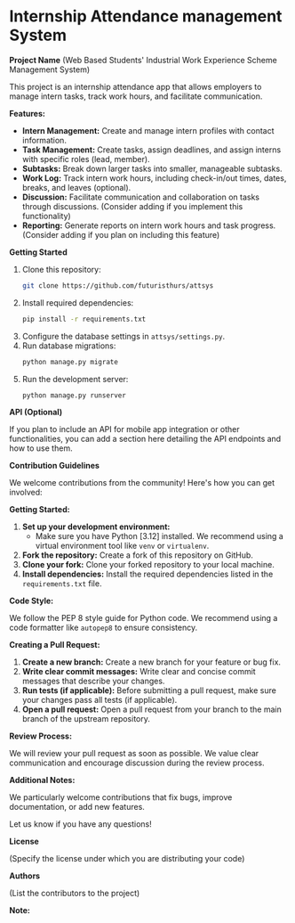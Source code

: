 # Internship Attendance management System

**Project Name**  (Web Based Students' Industrial Work Experience Scheme Management System)

This project is an internship attendance app that allows employers to manage intern tasks, track work hours, and facilitate communication.

**Features:**

* **Intern Management:** Create and manage intern profiles with contact information.
* **Task Management:** Create tasks, assign deadlines, and assign interns with specific roles (lead, member).
* **Subtasks:** Break down larger tasks into smaller, manageable subtasks.
* **Work Log:** Track intern work hours, including check-in/out times, dates, breaks, and leaves (optional).
* **Discussion:** Facilitate communication and collaboration on tasks through discussions.  (Consider adding if you implement this functionality)
* **Reporting:** Generate reports on intern work hours and task progress. (Consider adding if you plan on including this feature)

**Getting Started**

1. Clone this repository:
   ```bash
   git clone https://github.com/futuristhurs/attsys
   ```
2. Install required dependencies:
   ```bash
   pip install -r requirements.txt
   ```
3. Configure the database settings in `attsys/settings.py`.
4. Run database migrations:
   ```bash
   python manage.py migrate
   ```
5. Run the development server:
   ```bash
   python manage.py runserver
   ```

**API (Optional)**

If you plan to include an API for mobile app integration or other functionalities, you can add a section here detailing the API endpoints and how to use them.

**Contribution Guidelines**

We welcome contributions from the community! Here's how you can get involved:

**Getting Started:**

1. **Set up your development environment:**
   - Make sure you have Python [3.12] installed. We recommend using a virtual environment tool like `venv` or `virtualenv`.
2. **Fork the repository:**
   Create a fork of this repository on GitHub.
3. **Clone your fork:**
   Clone your forked repository to your local machine.
4. **Install dependencies:**
   Install the required dependencies listed in the `requirements.txt` file.

**Code Style:**

We follow the PEP 8 style guide for Python code. We recommend using a code formatter like `autopep8` to ensure consistency.

**Creating a Pull Request:**

1. **Create a new branch:**
   Create a new branch for your feature or bug fix.
2. **Write clear commit messages:**
   Write clear and concise commit messages that describe your changes.
3. **Run tests (if applicable):**
   Before submitting a pull request, make sure your changes pass all tests (if applicable).
4. **Open a pull request:**
   Open a pull request from your branch to the main branch of the upstream repository.

**Review Process:**

We will review your pull request as soon as possible. We value clear communication and encourage discussion during the review process.

**Additional Notes:**

We particularly welcome contributions that fix bugs, improve documentation, or add new features. 

Let us know if you have any questions!

**License**

(Specify the license under which you are distributing your code)

**Authors**

(List the contributors to the project)

**Note:**

